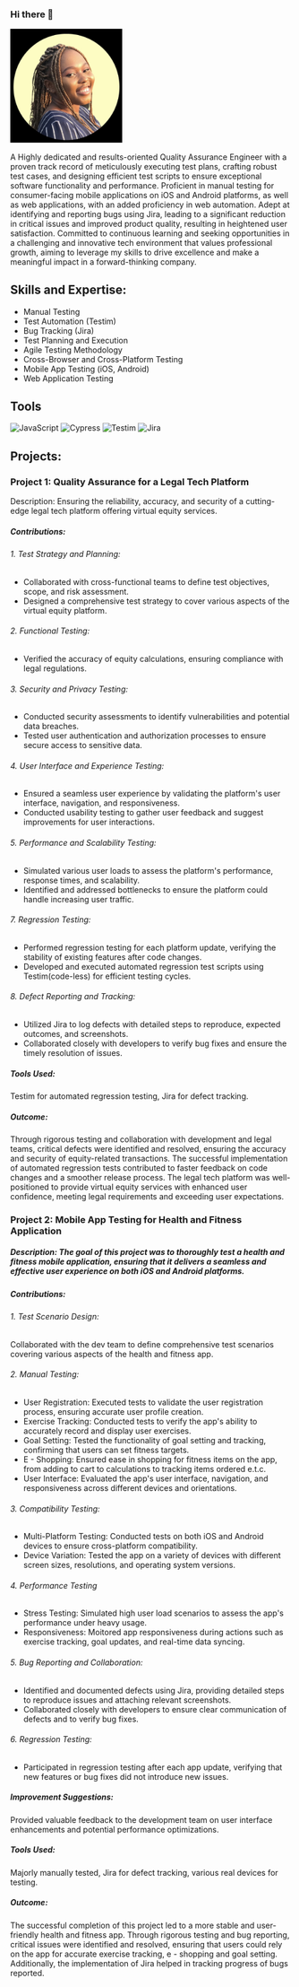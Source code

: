 ### Hi there 👋



<img src="IMG_8168.jpg" alt="drawing" width="200"/>


<!-- ![Alt Text](IMG_8168.jpg) -->


A Highly dedicated and results-oriented Quality Assurance Engineer with a proven track record of meticulously executing test plans, crafting robust test cases, and designing efficient test scripts to ensure exceptional software functionality and performance. Proficient in manual testing for consumer-facing mobile applications on iOS and Android platforms, as well as web applications, with an added proficiency in web automation. Adept at identifying and reporting bugs using Jira, leading to a significant reduction in critical issues and improved product quality, resulting in heightened user satisfaction. Committed to continuous learning and seeking opportunities in a challenging and innovative tech environment that values professional growth, aiming to leverage my skills to drive excellence and make a meaningful impact in a forward-thinking company.

## Skills and Expertise: 

- Manual Testing 
- Test Automation (Testim) 
- Bug Tracking (Jira)
- Test Planning and Execution 
- Agile Testing Methodology 
- Cross-Browser and Cross-Platform Testing 
- Mobile App Testing (iOS, Android)
- Web Application Testing

## Tools
![JavaScript](https://img.shields.io/badge/javascript-%23323330.svg?style=for-the-badge&logo=javascript&logoColor=%23F7DF1E)
![Cypress](https://img.shields.io/badge/Cypress-%23EF4222.svg?style=for-the-badge&logo=cypress&logoColor=white)
![Testim](https://img.shields.io/badge/testim-%230769AD.svg?style=for-the-badge&logo=jquery&logoColor=white)
![Jira](https://img.shields.io/badge/jira-%23ED8B00.svg?style=for-the-badge&logo=jira&logoColor=white)

## Projects:

### Project 1: Quality Assurance for a Legal Tech Platform

Description: Ensuring the reliability, accuracy, and security of a cutting-edge legal tech platform offering virtual equity services.

##### Contributions:

###### 1. Test Strategy and Planning:
  - Collaborated with cross-functional teams to define test objectives, scope, and risk assessment.
  - Designed a comprehensive test strategy to cover various aspects of the virtual equity platform.

###### 2. Functional Testing:
  - Verified the accuracy of equity calculations, ensuring compliance with legal regulations.

###### 3. Security and Privacy Testing:
  - Conducted security assessments to identify vulnerabilities and potential data breaches.
  - Tested user authentication and authorization processes to ensure secure access to sensitive data.

###### 4. User Interface and Experience Testing:
  - Ensured a seamless user experience by validating the platform's user interface, navigation, and responsiveness.
  - Conducted usability testing to gather user feedback and suggest improvements for user interactions.

###### 5. Performance and Scalability Testing:
  - Simulated various user loads to assess the platform's performance, response times, and scalability.
  - Identified and addressed bottlenecks to ensure the platform could handle increasing user traffic.

###### 7. Regression Testing:
  - Performed regression testing for each platform update, verifying the stability of existing features after code changes.
  - Developed and executed automated regression test scripts using Testim(code-less) for efficient testing cycles.

###### 8. Defect Reporting and Tracking:
  - Utilized Jira to log defects with detailed steps to reproduce, expected outcomes, and screenshots.
  - Collaborated closely with developers to verify bug fixes and ensure the timely resolution of issues.

##### Tools Used: 
Testim for automated regression testing, Jira for defect tracking.

##### Outcome:
Through rigorous testing and collaboration with development and legal teams, critical defects were identified and resolved, ensuring the accuracy and security of equity-related transactions. The successful implementation of automated regression tests contributed to faster feedback on code changes and a smoother release process. The legal tech platform was well-positioned to provide virtual equity services with enhanced user confidence, meeting legal requirements and exceeding user expectations.

### Project 2: Mobile App Testing for Health and Fitness Application 

##### Description: The goal of this project was to thoroughly test a health and fitness mobile application, ensuring that it delivers a seamless and effective user experience on both iOS and Android platforms.

##### Contributions:

###### 1. Test Scenario Design: 
Collaborated with the dev team to define comprehensive test scenarios covering various aspects of the health and fitness app.

###### 2. Manual Testing:

-  User Registration: 
 Executed tests to validate the user registration process, ensuring accurate user profile creation.
-  Exercise Tracking:
 Conducted tests to verify the app's ability to accurately record and display user exercises.
-  Goal Setting:
Tested the functionality of goal setting and tracking, confirming that users can set fitness targets.
-  E - Shopping:
Ensured ease in shopping for fitness items on the app, from adding to cart to calculations to tracking items ordered e.t.c.
-  User Interface: 
Evaluated the app's user interface, navigation, and responsiveness across different devices and orientations.

###### 3. Compatibility Testing:

-  Multi-Platform Testing: 
Conducted tests on both iOS and Android devices to ensure cross-platform compatibility.
-  Device Variation: 
Tested the app on a variety of devices with different screen sizes, resolutions, and operating system versions.

###### 4.  Performance Testing

-  Stress Testing: 
Simulated high user load scenarios to assess the app's performance under heavy usage.
-  Responsiveness: 
 Moitored app responsiveness during actions such as exercise tracking, goal updates, and real-time data syncing.

###### 5. Bug Reporting and Collaboration:

 -  Identified and documented defects using Jira, providing detailed steps to reproduce issues and attaching relevant screenshots.
 -   Collaborated closely with developers to ensure clear communication of defects and to verify bug fixes.

###### 6. Regression Testing:

 -  Participated in regression testing after each app update, verifying that new features or bug fixes did not introduce new issues.

##### Improvement Suggestions:

Provided valuable feedback to the development team on user interface enhancements and potential performance optimizations.

##### Tools Used: 
Majorly manually tested, Jira for defect tracking, various real devices for testing.

##### Outcome:
The successful completion of this project led to a more stable and user-friendly health and fitness app. Through rigorous testing and bug reporting, critical issues were identified and resolved, ensuring that users could rely on the app for accurate exercise tracking, e - shopping and goal setting. Additionally, the implementation of Jira helped in tracking progress of bugs reported.

<!--
**Ogechi-Ugbor/Ogechi-Ugbor** is a ✨ _special_ ✨ repository because its `README.md` (this file) appears on your GitHub profile.

Here are some ideas to get you started:

- 🔭 I’m currently working on ...
- 🌱 I’m currently learning ...
- 👯 I’m looking to collaborate on ...
- 🤔 I’m looking for help with ...
- 💬 Ask me about ...
- 📫 How to reach me: ...
- 😄 Pronouns: ...
- ⚡ Fun fact: ...
-->
